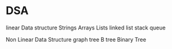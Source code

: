 # DSA

linear Data structure 
Strings
Arrays
Lists
linked list
stack
queue

Non Linear Data Structure
graph 
tree
B tree
Binary Tree